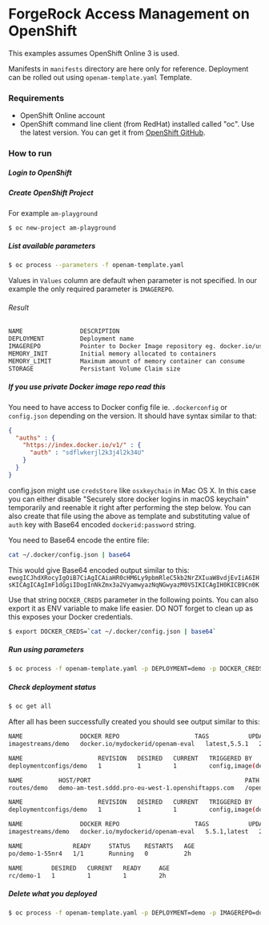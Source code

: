 # ForgeRock Access Management on OpenShift

This examples assumes OpenShift Online 3 is used. 

Manifests in `manifests` directory are here only for reference. Deployment can be rolled out using `openam-template.yaml` Template. 


### Requirements
* OpenShift Online account
* OpenShift command line client (from RedHat) installed called "oc". Use the latest version. You can get it from [OpenShift GitHub](https://github.com/openshift/origin/releases).


### How to run

##### Login to OpenShift

##### Create OpenShift Project
For example `am-playground`

```sh
$ oc new-project am-playground
```

##### List available parameters
```sh
$ oc process --parameters -f openam-template.yaml
```
Values in `Values` column are default when parameter is not specified. In our example the only required parameter is `IMAGEREPO`.

###### Result

```sh
NAME                DESCRIPTION                                                        GENERATOR           VALUE
DEPLOYMENT          Deployment name                                                                        openam
IMAGEREPO           Pointer to Docker Image repository eg. docker.io/user/repository
MEMORY_INIT         Initial memory allocated to containers                                                 2Gi
MEMORY_LIMIT        Maximum amount of memory container can consume                                         2Gi
STORAGE             Persistant Volume Claim size                                                           2Gi
```

##### If you use private Docker image repo read this

You need to have access to Docker config file ie. `.dockerconfig` or `config.json` depending on the version.
It should have syntax similar to that:

```json
{
  "auths" : {
    "https://index.docker.io/v1/" : {
      "auth" : "sdflwkerjl2k3j4l2k34U"
    }
  }
}
```

config.json might use `credsStore` like `osxkeychain` in Mac OS X. In this case you can either disable "Securely store docker logins in macOS keychain" temporarily and reenable it right after performing the step below. You can also create that file using the above as template and substituting value of `auth` key with Base64 encoded `dockerid:password` string. 

You need to Base64 encode the entire file:
```sh
cat ~/.docker/config.json | base64
```

This would give Base64 encoded output similar to this:
`ewogICJhdXRocyIgOiB7CiAgICAiaHR0cHM6Ly9pbmRleC5kb2NrZXIuaW8vdjEvIiA6IHsKICAgICAgImF1dGgiIDogInNkZmx3a2VyamwyazNqNGwyazM0VSIKICAgIH0KICB9Cn0K`

Use that string `DOCKER_CREDS` parameter in the following points. 
You can also export it as ENV variable to make life easier. DO NOT forget to clean up as this exposes your Docker credentials.

```sh
$ export DOCKER_CREDS=`cat ~/.docker/config.json | base64`
```

##### Run using parameters

```sh
$ oc process -f openam-template.yaml -p DEPLOYMENT=demo -p DOCKER_CREDS=$DOCKER_CREDS -p IMAGEREPO=docker.io/mydockerid/openam-eval | oc create -f -
```

##### Check deployment status

```sh
$ oc get all
```

After all has been successfully created you should see output similar to this:
```sh
NAME                DOCKER REPO                     TAGS           UPDATED
imagestreams/demo   docker.io/mydockerid/openam-eval   latest,5.5.1   2 hours ago

NAME                     REVISION   DESIRED   CURRENT   TRIGGERED BY
deploymentconfigs/demo   1          1         1         config,image(demo:latest)

NAME          HOST/PORT                                           PATH      SERVICES   PORT       TERMINATION   WILDCARD
routes/demo   demo-am-test.sddd.pro-eu-west-1.openshiftapps.com   /openam   demo       8080-tcp                 None

NAME                     REVISION   DESIRED   CURRENT   TRIGGERED BY
deploymentconfigs/demo   1          1         1         config,image(demo:latest)

NAME                DOCKER REPO                     TAGS           UPDATED
imagestreams/demo   docker.io/mydockerid/openam-eval   5.5.1,latest   2 hours ago

NAME              READY     STATUS    RESTARTS   AGE
po/demo-1-55nr4   1/1       Running   0          2h

NAME        DESIRED   CURRENT   READY     AGE
rc/demo-1   1         1         1         2h
```


##### Delete what you deployed
```sh
$ oc process -f openam-template.yaml -p DEPLOYMENT=demo -p IMAGEREPO=docker.io/mydockerid/myrepo | oc delete -f -
```
